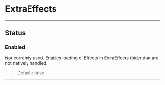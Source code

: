 # ExtraEffects

---

## Status

### Enabled

Not currently used. Enables loading of Effects in ExtraEffects folder that are not natively handled.

>Default: false

---
